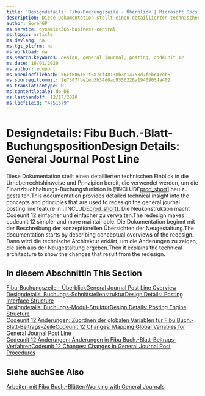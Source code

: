```yaml
---
title: 'Designdetails: Fibu-Buchungszeile - Überblick | Microsoft Docs'
description: Diese Dokumentation stellt einen detaillierten technischen Einblick in die Urheberrechtshinweise und Prinzipien bereit, die verwendet werden, um die Finanzbuchhaltungs-Buchungsfunktion in Business Central neu zu gestalten.
author: SorenGP
ms.service: dynamics365-business-central
ms.topic: article
ms.devlang: na
ms.tgt_pltfrm: na
ms.workload: na
ms.search.keywords: design, general journal, posting, codeunit 12
ms.date: 10/01/2020
ms.author: edupont
ms.openlocfilehash: 56cf606151f687cf48138b3e14758d7febc47db6
ms.sourcegitcommit: 2e7307fbe1eb3b34d0ad9356226a19409054a402
ms.translationtype: HT
ms.contentlocale: de-DE
ms.lasthandoff: 12/17/2020
ms.locfileid: "4751579"
---
```

# <a name="design-details-general-journal-post-line"></a><span data-ttu-id="f9b94-103">Designdetails: Fibu Buch.-Blatt-Buchungsposition</span><span class="sxs-lookup"><span data-stu-id="f9b94-103">Design Details: General Journal Post Line</span></span>
<span data-ttu-id="f9b94-104">Diese Dokumentation stellt einen detaillierten technischen Einblick in die Urheberrechtshinweise und Prinzipien bereit, die verwendet werden, um die Finanzbuchhaltungs-Buchungsfunktion in [!INCLUDE[prod_short](includes/prod_short.md)] neu zu gestalten.</span><span class="sxs-lookup"><span data-stu-id="f9b94-104">This documentation provides detailed technical insight into the concepts and principles that are used to redesign the general journal posting line feature in [!INCLUDE[prod_short](includes/prod_short.md)].</span></span> <span data-ttu-id="f9b94-105">Die Neukonstruktion macht Codeunit 12 einfacher und einfacher zu verwalten.</span><span class="sxs-lookup"><span data-stu-id="f9b94-105">The redesign makes codeunit 12 simpler and more maintainable.</span></span> <span data-ttu-id="f9b94-106">Die Dokumentation beginnt mit der Beschreibung der konzeptionellen Übersichten der Neugestaltung.</span><span class="sxs-lookup"><span data-stu-id="f9b94-106">The documentation starts by describing conceptual overviews of the redesign.</span></span> <span data-ttu-id="f9b94-107">Dann wird die technische Architektur erklärt, um die Änderungen zu zeigen, die sich aus der Neugestaltung ergeben.</span><span class="sxs-lookup"><span data-stu-id="f9b94-107">Then it explains the technical architecture to show the changes that result from the redesign.</span></span>  

## <a name="in-this-section"></a><span data-ttu-id="f9b94-108">In diesem Abschnitt</span><span class="sxs-lookup"><span data-stu-id="f9b94-108">In This Section</span></span>  
[<span data-ttu-id="f9b94-109">Fibu-Buchungszeile - Überblick</span><span class="sxs-lookup"><span data-stu-id="f9b94-109">General Journal Post Line Overview</span></span>](design-details-general-journal-post-line-overview.md)  
[<span data-ttu-id="f9b94-110">Designdetails: Buchungs-Schnittstellenstruktur</span><span class="sxs-lookup"><span data-stu-id="f9b94-110">Design Details: Posting Interface Structure</span></span>](design-details-posting-interface-structure.md)  
[<span data-ttu-id="f9b94-111">Designdetails: Buchungs-Modul-Struktur</span><span class="sxs-lookup"><span data-stu-id="f9b94-111">Design Details: Posting Engine Structure</span></span>](design-details-posting-engine-structure.md)  
[<span data-ttu-id="f9b94-112">Codeunit 12 Änderungen: Zuordnen der globalen Variablen für Fibu Buch.-Blatt-Beitrags-Zeile</span><span class="sxs-lookup"><span data-stu-id="f9b94-112">Codeunit 12 Changes: Mapping Global Variables for General Journal Post Line</span></span>](design-details-codeunit-12-changes-mapping-global-variables-for-general-journal-post-line.md)  
[<span data-ttu-id="f9b94-113">Codeunit 12 Änderungen: Änderungen in Fibu Buch.-Blatt-Beitrags-Verfahren</span><span class="sxs-lookup"><span data-stu-id="f9b94-113">Codeunit 12 Changes: Changes in General Journal Post Procedures</span></span>](design-details-codeunit-12-changes-changes-in-general-journal-post-procedures.md)  

## <a name="see-also"></a><span data-ttu-id="f9b94-114">Siehe auch</span><span class="sxs-lookup"><span data-stu-id="f9b94-114">See Also</span></span>  
[<span data-ttu-id="f9b94-115">Arbeiten mit Fibu Buch.-Blättern</span><span class="sxs-lookup"><span data-stu-id="f9b94-115">Working with General Journals</span></span>](ui-work-general-journals.md)
